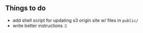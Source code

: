 ## Things to do 

- add shell script for updating s3 origin site w/ files in `public/`
- write better instructions :)
